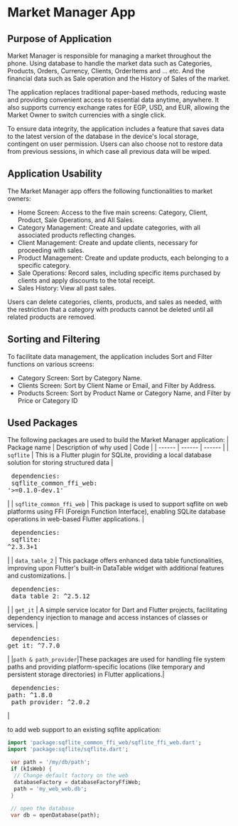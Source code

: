 # Market Manager App

## Purpose of Application
Market Manager is responsible for managing a market throughout the phone. Using database to handle the market data such as Categories, Products, Orders, Currency, Clients, OrderItems and … etc. And the financial data such as Sale operation and the History of Sales of the market.

The application replaces traditional paper-based methods, reducing waste and providing convenient access to essential data anytime, anywhere. It also supports currency exchange rates for EGP, USD, and EUR, allowing the Market Owner to switch currencies with a single click.

To ensure data integrity, the application includes a feature that saves data to the latest version of the database in the device's local storage, contingent on user permission. Users can also choose not to restore data from previous sessions, in which case all previous data will be wiped.

## Application Usability
The Market Manager app offers the following functionalities to market owners:
  + Home Screen: Access to the five main screens: Category, Client, Product, Sale Operations, and All Sales.
  + Category Management: Create and update categories, with all associated products reflecting changes.
  + Client Management: Create and update clients, necessary for proceeding with sales.
  + Product Management: Create and update products, each belonging to a specific category.
  + Sale Operations: Record sales, including specific items purchased by clients and apply discounts to the total receipt.
  + Sales History: View all past sales.

Users can delete categories, clients, products, and sales as needed, with the restriction that a category with products cannot be deleted until all related products are removed.

## Sorting and Filtering
To facilitate data management, the application includes Sort and Filter functions on various 
screens:
  + Category Screen: Sort by Category Name.
  + Clients Screen: Sort by Client Name or Email, and Filter by Address.
  + Products Screen: Sort by Product Name or Category Name, and Filter by Price or Category ID

## Used Packages
The following packages are used to build the Market Manager application:
| Package name | Description of why used | Code |
| ------ | ------ | ------ |
| `sqflite` | This is a Flutter plugin for SQLite, providing a local database solution for storing structured data |<pre lang="yaml">  dependencies:&#13;    sqflite_common_ffi_web: '>=0.1.0-dev.1'</pre>|
| `sqflite_common_ffi_web` | This package is used to support sqflite on web platforms using FFI (Foreign Function Interface), enabling SQLite database operations in web-based Flutter applications. |<pre lang="yaml">  dependencies:&#13;    sqflite: ^2.3.3+1</pre>|
| `data_table_2` | This package offers enhanced data table functionalities, improving upon Flutter's built-in DataTable widget with additional features and customizations. |<pre lang="yaml">  dependencies:&#13;    data_table_2: ^2.5.12</pre>|
| `get_it` | A simple service locator for Dart and Flutter projects, facilitating dependency 
injection to manage and access instances of classes or services. |<pre lang="yaml">  dependencies:&#13;    get_it: ^7.7.0</pre>|
|`path & path_provider`|These packages are used for handling file system paths and providing platform-specific locations (like temporary and persistent storage directories) in Flutter applications.|<pre lang="yaml">  dependencies:&#13;    path: ^1.8.0&#13;     path_provider: ^2.0.2</pre>|

to add web support to an existing sqflite application:
```dart
import 'package:sqflite_common_ffi_web/sqflite_ffi_web.dart';
import 'package:sqflite/sqflite.dart';

 var path = '/my/db/path';
 if (kIsWeb) {
  // Change default factory on the web
  databaseFactory = databaseFactoryFfiWeb;
  path = 'my_web_web.db';
 }
 
 // open the database
 var db = openDatabase(path);

```


